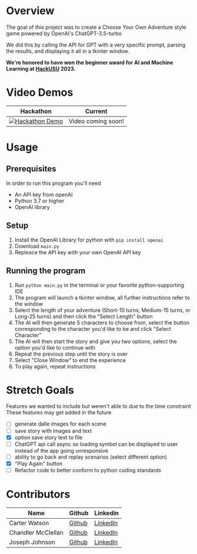 # Overview
The goal of this project was to create a Choose Your Own Adventure style game powered by OpenAI's ChatGPT-3.5-turbo  

We did this by calling the API for GPT with a very specific prompt, parsing the results, and displaying it all in a tkinter window.  

**We're honored to have won the beginner award for AI and Machine Learning at [HackUSU](https://www.hackusu.com/) 2023.**

# Video Demos
| Hackathon | Current |
|---|---|
| [![Hackathon Demo](http://img.youtube.com/vi/Z_0t5PnRWzw/0.jpg)](http://www.youtube.com/watch?v=Z_0t5PnRWzw "GPT Powered Choose-Your-Own-Adventure -- HackUSU 2023") | Video coming soon! |

# Usage
## Prerequisites
In order to run this program you'll need 
* An API key from openAI
* Python 3.7 or higher
* OpenAI library

## Setup
1. Install the OpenAI Library for python with ```pip install openai```
1. Download ```main.py```
2. Repleace the API key with your own OpenAI API key

## Running the program
1. Run ```python main.py``` in the terminal or your favorite python-supporting IDE  
2. The program will launch a tkinter window, all further instructions refer to the window 
3. Select the length of your adventure (Short-10 turns, Medium-15 turns, or Long-25 turns) and then click the "Select Length" button
4. The AI will then generate 5 characters to choose from, select the button corresponding to the character you'd like to be and click "Select Character"
5. The AI will then start the story and give you two options, select the option you'd like to continue with
6. Repeat the previous step until the story is over
7. Select "Close Window" to end the experience
8. To play again, repeat instructions

# Stretch Goals
Features we wanted to include but weren't able to due to the time constraint  
These features may get added in the future  
- [ ] generate dalle images for each scene
- [ ] save story with images and text
- [x] option save story text to file
- [ ] ChatGPT api call async so loading symbol can be displayed to user instead of the app going unresponsive
- [ ] ability to go back and replay scenarios (select different option)
- [x] "Play Again" button
- [ ] Refactor code to better conform to python coding standards 

# Contributors
|Name | Github | Linkedin | 
|---|---|---|
| Carter Watson      | [Github](https://github.com/cartwatson)      | [LinkedIn](https://www.linkedin.com/in/cartwatson)                    |
| Chandler McClellan | [Github](https://github.com/Ctr1cCtr1v) | [LinkedIn](https://www.linkedin.com/in/chandler-mcclellan-765a85261/) |
| Joseph Johnson     | [Github](https://github.com/jpjohnson-31337) | [LinkedIn](https://www.linkedin.com/in/joseph-johnson-52bb011b0/)     |  

